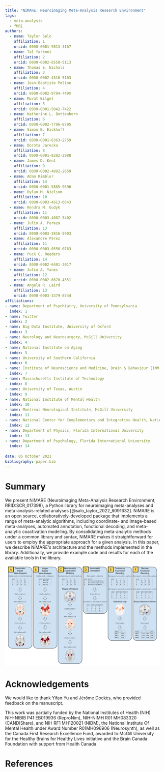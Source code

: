 ```yaml
---
title: "NiMARE: Neuroimaging Meta-Analysis Research Environment"
tags:
  - meta-analysis
  - fMRI
authors:
  - name: Taylor Salo
    affiliation: 1
    orcid: 0000-0001-9813-3167
  - name: Tal Yarkoni
    affiliation: 2
    orcid: 0000-0002-6558-5113
  - name: Thomas E. Nichols
    affiliation: 3
    orcid: 0000-0002-4516-5103
  - name: Jean-Baptiste Poline
    affiliation: 4
    orcid: 0000-0002-9794-749X
  - name: Murat Bilgel
    affiliation: 5
    orcid: 0000-0001-5042-7422
  - name: Katherine L. Bottenhorn
    affiliation: 6
    orcid: 0000-0002-7796-8795
  - name: Simon B. Eickhoff
    affiliation: 7
    orcid: 0000-0001-6363-2759
  - name: Dorota Jarecka
    affiliation: 8
    orcid: 0000-0001-8282-2988
  - name: James D. Kent
    affiliation: 9
    orcid: 0000-0002-4892-2659
  - name: Adam Kimbler
    affiliation: 14
    orcid: 0000-0001-5885-9596
  - name: Dylan M. Nielson
    affiliation: 10
    orcid: 0000-0003-4613-6643
  - name: Kendra M. Oudyk
    affiliation: 11
    orcid: 0000-0003-4087-5402
  - name: Julio A. Peraza
    affiliation: 13
    orcid: 0000-0003-3816-5903
  - name: Alexandre Pérez
    affiliation: 11
    orcid: 0000-0003-0556-0763
  - name: Puck C. Reeders
    affiliation: 14
    orcid: 0000-0002-6401-3017
  - name: Julio A. Yanes
    affiliation: 12
    orcid: 0000-0002-6620-4351
  - name: Angela R. Laird
    affiliation: 13
    orcid: 0000-0003-3379-8744
affiliations:
- name: Department of Psychiatry, University of Pennsylvania
  index: 1
- name: Twitter
  index: 2
- name: Big Data Institute, University of Oxford
  index: 3
- name: Neurology and Neurosurgery, McGill University
  index: 4
- name: National Institute on Aging
  index: 5
- name: University of Southern California
  index: 6
- name: Institute of Neuroscience and Medicine, Brain & Behaviour (INM-7), Research Centre Jülich
  index: 7
- name: Massachusetts Institute of Technology
  index: 8
- name: University of Texas, Austin
  index: 9
- name: National Institute of Mental Health
  index: 10
- name: Montreal Neurological Institute, McGill University
  index: 11
- name: National Center for Complementary and Integrative Health, National Institutes of Health
  index: 12
- name: Department of Physics, Florida International University
  index: 13
- name: Department of Psychology, Florida International University
  index: 14

date: 05 October 2021
bibliography: paper.bib
---
```


# Summary

We present NiMARE (Neuroimaging Meta-Analysis Research Environment; RRID:SCR_017398), a Python library for neuroimaging meta-analyses and meta-analysis-related analyses [@salo_taylor_2022_6091632].
NiMARE is an open source, collaboratively-developed package that implements a range of meta-analytic algorithms, including coordinate- and image-based meta-analyses, automated annotation, functional decoding, and meta-analytic coactivation modeling.
By consolidating meta-analytic methods under a common library and syntax, NiMARE makes it straightforward for users to employ the appropriate approach for a given analysis.
In this paper, we describe NiMARE's architecture and the methods implemented in the library.
Additionally, we provide example code and results for each of the available tools in the library.

![A graphical representation of tools and methods implemented in NiMARE.\label{top_level_fig}](https://raw.githubusercontent.com/NBCLab/nimare-paper/d2785c6a7a5f2690c8bf5e66568dfb65e450bc2c/content/images/figure_00.png)

# Acknowledgements

We would like to thank Yifan Yu and Jérôme Dockès, who provided feedback on the manuscript.

This work was partially funded by the National Institutes of Health (NIH) NIH-NIBIB P41 EB019936 (ReproNim), NIH-NIMH R01 MH083320 (CANDIShare), and NIH RF1 MH120021 (NIDM), the National Institute Of Mental Health under Award Number R01MH096906 (Neurosynth), as well as the Canada First Research Excellence Fund, awarded to McGill University for the Healthy Brains for Healthy Lives initiative and the Brain Canada Foundation with support from Health Canada.

# References
